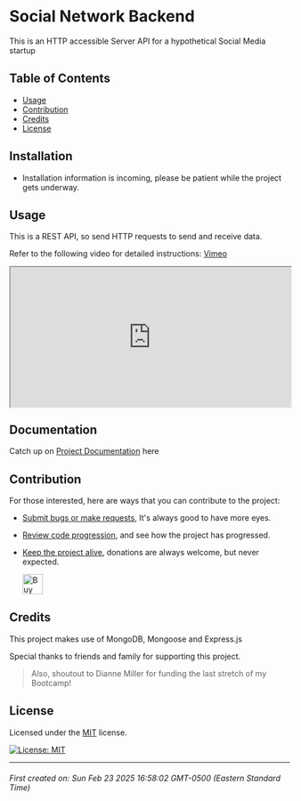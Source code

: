 # Social Network Backend

This is an HTTP accessible Server API for a hypothetical Social Media startup



## Table of Contents

- [Usage](#usage)
- [Contribution](#contribution)
- [Credits](#credits)
- [License](#license)





## Installation

* Installation information is incoming, please be patient while the project gets underway.





## Usage

This is a REST API, so send HTTP requests to send and receive data.

Refer to the following video for detailed instructions: [Vimeo](https://vimeo.com/1061888000?share=copy#t=0)
<div style="padding:50% 0 0 0;position:relative;"><iframe src="https://player.vimeo.com/video/1061888000?badge=0&amp;autopause=0&amp;player_id=0&amp;app_id=58479" frameborder="2" allow="autoplay; fullscreen; picture-in-picture; clipboard-write; encrypted-media" style="position:absolute;top:0;left:0;width:100%;height:100%;" title="NB_SocialMediaAPI"></iframe></div>




## Documentation

Catch up on [Project Documentation](https://github.com/ArtOfTheNiles/social-network-backend/wiki) here




## Contribution

For those interested, here are ways that you can contribute to the project:

* [Submit bugs or make requests](https://github.com/ArtOfTheNiles/social-network-backend/issues), It's always good to have more eyes.
* [Review code progression](https://github.com/ArtOfTheNiles/social-network-backend/pulls), and see how the project has progressed.
* [Keep the project alive](https://ko-fi.com/artoftheniles#), donations are always welcome, but never expected.

    <a href='https://ko-fi.com/V7V116V0Z9' target='_blank'><img height='36' style='border:0px;height:36px;' src='https://storage.ko-fi.com/cdn/kofi6.png?v=6' alt='Buy Me a Coffee at ko-fi.com' /></a>




## Credits

This project makes use of MongoDB, Mongoose and Express.js

Special thanks to friends and family for supporting this project.

> Also, shoutout to Dianne Miller for funding the last stretch of my Bootcamp!


## License

Licensed under the [MIT](LICENSE.txt) license. 

[![License: MIT](https://img.shields.io/badge/License-MIT-yellow.svg)](https://opensource.org/licenses/MIT)

---

###### First created on: Sun Feb 23 2025 16:58:02 GMT-0500 (Eastern Standard Time)

